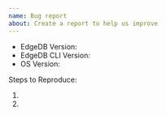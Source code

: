 ```yaml
---
name: Bug report
about: Create a report to help us improve
---
```

<!-- Please search existing issues to avoid creating duplicates. -->
- EdgeDB Version:
- EdgeDB CLI Version:
- OS Version:

Steps to Reproduce:

1.
2.
